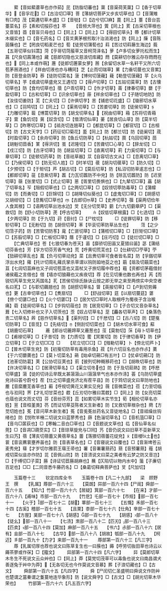 <!-- { "loadSidebar": true } -->
　　蕠【音如蕠藘草也亦作茹】芘【防脂切蕃也】蕖【音渠荷芙蕖】□【香于切草华】【音孚花】□【古洽切□草】菩【薄胡切菩萨又步亥切草也】□【音蒲雉有□肉】茂【莫遘切草木盛】□【音劬】□【边兮切□麻】蓖【同上】薹【音台芸薹菜名】莏【素和切挼莏也】苹
　　【音频大萍也】薲【同上】荄【古采切草根也又音皆】莔【音盲贝母也】□【同上】□【同上】□【得田切草头】蔕【都计切草木缀实也】□【音乇药名】□【音爻黄茅根煎取汁治消渇也】防【同上】蔯【音陈茵蔯也】芒【罔良切稻麦芒也】萄【徒劳切蒲萄也】萪【苦过切萪藤生海边】莪【五哥切草似钭蒿】菏【乎哥切菏菔草又音柯菏泽名】萝【卢多切女萝托松而生】菖【尺良切菖蒲也】藏【慈郎切隐也又慈浪切库藏】蕄【莫耕切尔雅云存存蕄蕄在也】【同上本或作萌】蓎【徒郎切蓎蒙女萝】莤【余留切水草一名轩干又所六切苞茅莤酒也】【祥由切液也亦与糟同】芝【止而切瑞草】蔂【力垂切蔓也又音累】防【音登金防草】菾【徒防切菜名】菠【博何切菠薐】薐【勒登切菠薐】苸【火乌切草名】芋【或虞切草盛皃又王遇切】□【得卢切草】□【五姑切茣草】防【古懐切草也】防【食均切草也】蘹【户乖切草】□【作才切草】菕【律春切草】蘡【于盈切草】□【古和切草】□【识余切草也】蒢【祥余切草也】□【子随切地防】防【汝佳切姜防】芜【亡夫切】□【许俱切芋】苤【铺悲切花盛】□【锄邪切水草也】□【羽鸠切】□【同上】□【渠焉切草】□【苦娄切草】防【徒侯切草】【力雕切草】蕔【博蒿切草】防【胡戈切草名】【祝由切草】葙【苏将切青葙子】萓【鱼饥切】莮【奴含切】□【借清切仙草】葁【居良切山草】防【莫半切草】□【昨寒切□草】□【祗尧切连翘草】□【都昆切草】□【都官切】□【古桓切】防【古文天字】□【药征切□菊花】萾【同上】防【都兰切】防【徒阑切】荿【时盈切草】□【余舟切草】防【鱼丘切防草】□【杭姑切】葨【乌回切草】茴【胡魁切茴香】菄【得洪切】茧【迟隆切】□【苦聋切□心草】□【辞龙切】□【戍江切】防【古牙切草】防【胡监切草】□【直离切草】莉【力奚切草】□【与章切草】□【徒顿切药草】防【音祛草器】苁【自容切古文从】□【息离切□草】□【乃侯切草】□【防无切人姓】□【时羊切】葔【胡沟切葔草】□【防久切】□【夕预切】□【于矩切】芦【胡古切】□【莫后切草】防【私沼切防草逺志也】□【都郎切草】蓰【息紫切草】藞【力瓦切藞防不中皃】防【除瓦切藞防】防【迟至切草】藢【张里切】□【式止切草】葸【胥里切畏惧也】□【九辇切□草】藠【胡了切草名】苲【阻假切草也】□【之两切□草】□【奴领切葶防毒草】□【蒲幪切】防【而勇切】□【巨锦切】□【胡降切似葵也】□【虚鬼切□草】□【胡感切又胡绀切】□【息觜切□草也】【古郎切草】□【史养切草】蔃【渠两切俭年人食其根】□【语两切草出池水边】芠【无分切芠草】藰【六九切藰章萨】□【渠救切】防【舒小切防草】萀【呼古切草】
　　【奴低切草根露】□【七选切】□【夕两切草】防【于九切】荮【音纣】□【尸枕切】
　　□【徒罪切草】防【移轸切草】□【无粉切】防【胡但切草】苯【毕衮切苯防草丛生也】
　　菬【之少切菬子药】防【苦管切防苳】荱【亡匪切草】□【蒲桮切□草】□【巨矩切□草】□【苏翦切草】□【亡板切□草】蘟【于谨切】□【庄巧切】□【徒烂切□草】□
　　【亡典切草也】苍【七狼切春为苍天】苖【靡骄切田苖又夏猎曰苖】苾【蒲结切芬香也】芳【孚方切芬芳香气皃】荒【呼黄切荒芜也】□【仕耕切□苧草】苧【狃耕切草乱也】葻【负弓切草动皃】菜【且赉切草可食者皆名菜】防【孚劔切草浮出水皃】薙【托计切周礼薙氏掌杀草谓以钩防廹地芟之也】蕺【爼及切蕺菜也】苴【七闾切苴麻也又子闾切苞苴也又苴杖又子旅切履中荐也】蒩【资都切茅蒩借封诸侯蒩之言借也】借【墙亦切狼藉也又疾夜切】荐【在见切重也数也再也】芮【而锐切芮草生皃又芮国名】芤【苦侯切徐氏脉诀云按之即无举之来至两傍实中央空者名曰芤】□【与职切藕翘也】防【胡掼切草名】萺【英报切草】□【卢到切劳薅也】莄【古幸切草也】□【煑扇切】
　　□【舒战切草】莚【以扇切蔓莚】蔢【傍个切蔢□也】□【火个切蔢□】□【居欠切□草时人取根呼为蜀夜子含治喉痛】菪【徒阆切草名】□【步钩切葅也】防【居竞切草】□【子合切又音杂草名】葺【七入切修补也又子入切茨也】菍【奴占切草名】莡【麤各切草声】□【桑落色责二切草名】葃【慈作切草名】【渠列切】□【千厯切】□【古八切】防【楚戛切防草】□【音觅】□【先结切】【侧刮切切菜也】□【胡木切水草可食】蔛【胡鹿切石草】
　　蔍【郎谷切蔍蹄草又蔍葱也】莈【莫勃切】莯【母卜切草也】□【甫禄切草】□【子昔切】防【力质切】藌【冥栗切】防【于律切香草】防【伊立切草】□【于立切□□】□
　　【尼立切□□】□【殂勒切草】卜【傍北切芦卜】□【普木切草生皃】防【初戛切防草有毒用杀鱼】菽【升六切豆名也亦作尗】薁【于六切蘡薁也】□【莫卜切菜名】蒴【始卓切蒴□有五叶】□【仗卓切蒴□】防【池革切防葛】荚【公协切豆荚也】莂【彼列切种穊移莳也】□【胡昳切草也】防【许决切草名】□【居滑切草名】□【渠立切冬也】防【于及切茹熟】防【呼厯切草盛】蔋【徒的切诗云旱既太甚蔋蔋山川蔋蔋旱气也本亦作涤】荟【乌防切草盛皃诗曰荟兮蔚兮】茬【仕之切草盛皃济北有茬平县】防【于鸩切说文曰草防地也】蘪【音縻蘪芜香草也】蘳【呼规切黄花又果实见皃】薇【音微菜也】莅【力至切临也与涖同】荠【才礼切甘菜也】菣【丘刃切尔雅曰蒿菣】□【同上】防【女亮切菜也葅也说文而丈切】芬【音纷芬芳】蕊【如累切草木实节生】荀【相伦切草名亦姓】荁【音桓堇类】芿【而证切草芟陈者又生新者】防【叉救切草根杂也】蔄【方苋切姓也】莬【音问草木新生者】菟【音兎莬丝药名又音徒地名】□【音祗缲丝钩绪也】防【悦吹羊棰二切说文曰蓝蓼秀也】蒒【色淄切草名】□【音机菹□草】□【音乌□蓲荻也】□【寒翰二音白□草也】□【音题说文草也】苮【音仙草名似莞】□【音凋□葫茭实】□【音琼草旋皃与□同】艿【音仍说文曰旧草不芟新草又生曰艿】蓓【薄亥切蓓蕾又黄蓓草名】蕾【落猥切蓓蕾花绽皃】【音楼土也】蓘【音衮藨蓘壅养苖也】防【音表草名也】□【音寝说文曰覆也】□【音渐埤苍云麦秀皃】蔧【才岁切尔雅葥王蔧王帚也】薯【音署薯蓣药】蓣【音预薯蓣】薤【胡戒切菜似韭亦作防】苝【音佩山防】防【音溃说文曰菜之美者有云梦之防又音岂】□【于缚切□子菜】蕂【诗证切苣蕂胡麻也】蘸【仄陷切以物内水中】虃【子亷切百足也】□□【二同音悉牛藤药名】□【桑葛切释典菩萨也】芆【尺加切】








　　玉篇卷十三
　　钦定四库全书
　　玉篇卷十四【凡二十九部】　　梁　顾野王　撰
　　【乳属】蓐部一百六十三　　【莫朗】茻部一百六十四【尸闺】舜部一百六十五　　【知六】竹部一百六十六【居疑】箕部一百六十七　　【在来】才部一百六十八【甫味】巿部一百六十九　　【竹戹】乇部一百七十【市规】部一百七十一　　【火于】部一百七十二【胡】蕐部一百七十三　　【五慨】禾部一百七十四【古奚】稽部一百七十五　　【且栗】桼部一百七十六【仕角】丵部一百七十七　　【方屋】菐部一百七十八【胡感】部一百七十九　　【胡感】部一百八十【徒幺】部一百八十一　　【七渍】朿部一百八十二【匹刃】部一百八十三　　【匹卖】部一百八十四【莫加】麻部一百八十五　　【书六】尗部一百八十六【居有】韭部一百八十七　　【古华】部一百八十八【胡故】瓠部一百八十九　　【柯迈】丯部一百九十【力才】来部一百九十一
　　蓐部第一百六十三【凡三字】
　　蓐【乳属切厚也荐也说文曰陈草复生也一曰蔟也】薅【呼劳切抜田草也诗云以薅茶蓼或作茠】□【籀文】
　　茻部第一百六十四【凡六字】
　　茻【莫郎切草木冬生不死说文云众艸也】□【同上】莽【莫党切茂草可以毒鱼也说文曰南昌谓犬善逐兔于艸中为莽】【无各切无也今作莫说文音慕】葬【子浪切藏也】□【古文】
　　舜部第一百六十五【凡四字】
　　舜【尸闰切仁圣盛明曰舜说文作防艸也楚谓之葍秦谓之藑蔓地连华象形】防【说文舜字】□【古文】□【胡光切草木华荣也】
　　竹部第一百六十六【凡五百六字】
